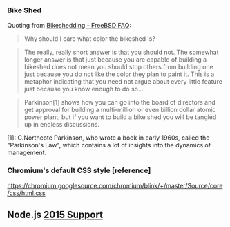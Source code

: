 ### Bike Shed

Quoting from [Bikeshedding - FreeBSD FAQ](https://www.freebsd.org/doc/en/books/faq/misc.html#bikeshed-painting):

> Why should I care what color the bikeshed is?

> The really, really short answer is that you should not. The somewhat longer answer is that just because you are capable of building a bikeshed does not mean you should stop others from building one just because you do not like the color they plan to paint it. This is a metaphor indicating that you need not argue about every little feature just because you know enough to do so...

> Parkinson[1] shows how you can go into the board of directors and get approval for building a multi-million or even billion dollar atomic power plant, but if you want to build a bike shed you will be tangled up in endless discussions.

[1]: C.Northcote Parkinson, who wrote a book in early 1960s, called the "Parkinson's Law", which contains a lot of insights into the dynamics of management.

### Chromium's default CSS style [reference]

https://chromium.googlesource.com/chromium/blink/+/master/Source/core/css/html.css

## Node.js [2015 Support](http://node.green/)